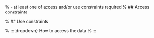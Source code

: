 % - at least one of access and/or use constraints required
% ## Access constraints

% ## Use constraints

% :::{dropdown} How to access the data
% :::
